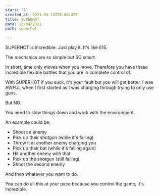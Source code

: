 ```yaml
---
stars: '5'
created_at: 2021-04-13T20:00:47Z
title: SUPERHOT
date: 13/04/2021
path: superhot

---
```

SUPERHOT is incredible. Just play it. It's like £15.

The mechanics are so simple but SO smart.

In short, time only moves when you move. Therefore you have these incredible flexible battles that you are in complete control of.

With SUPERHOT if you suck, it's your fault but you will get better. I was AWFUL when I first started as I was charging through trying to only use guns.

But NO.

You need to slow things down and work with the environment.

An example could be;

* Shoot an enemy
* Pick up their shotgun (while it's falling)
* Throw it at another enemy charging you
* Pick up their bat (while it's falling again)
* Hit another enemy with that
* Pick up the shotgun (still falling)
* Shoot the second enemy

And then whatever you want to do.

You can do all this at your pace because you control the game, it's incredible.